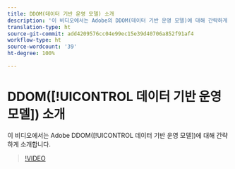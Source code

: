 ```yaml
---
title: DDOM(데이터 기반 운영 모델) 소개
description: '이 비디오에서는 Adobe의 DDOM(데이터 기반 운영 모델)에 대해 간략하게 소개합니다. '
translation-type: ht
source-git-commit: add4209576cc04e99ec15e39d40706a852f91af4
workflow-type: ht
source-wordcount: '39'
ht-degree: 100%

---
```



# DDOM([!UICONTROL 데이터 기반 운영 모델]) 소개

이 비디오에서는 Adobe DDOM([!UICONTROL 데이터 기반 운영 모델])에 대해 간략하게 소개합니다.

>[!VIDEO](https://video.tv.adobe.com/v/41690)
